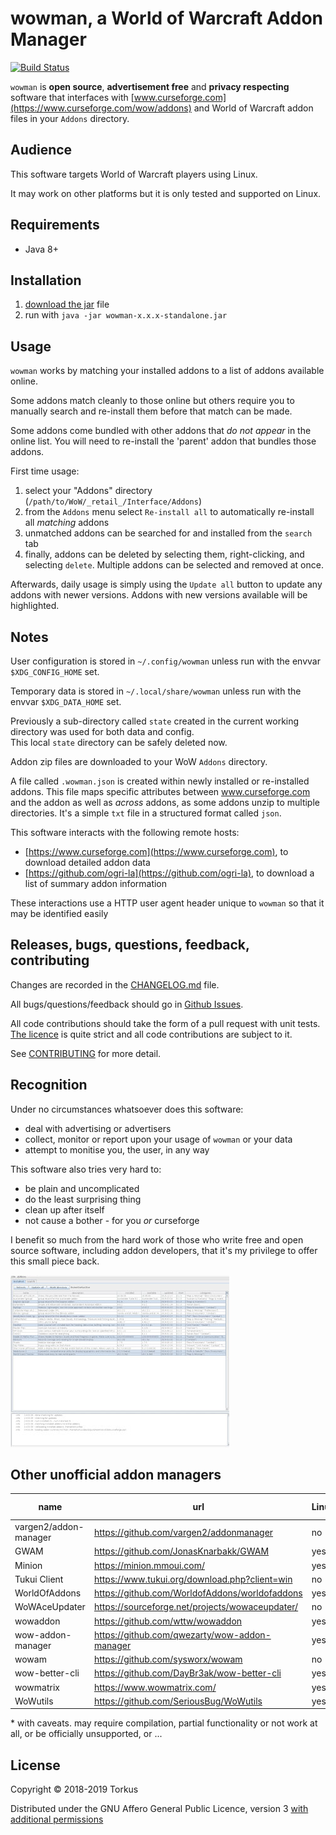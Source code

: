 # wowman, a World of Warcraft Addon Manager

[![Build Status](https://travis-ci.org/ogri-la/wowman.svg?branch=master)](https://travis-ci.org/ogri-la/wowman)

`wowman` is **open source**, **advertisement free** and **privacy respecting** software that interfaces with 
[www.curseforge.com](https://www.curseforge.com/wow/addons) and World of Warcraft addon files in your `Addons` 
directory.

## Audience

This software targets World of Warcraft players using Linux.

It may work on other platforms but it is only tested and supported on Linux.

## Requirements

* Java 8+

## Installation

1. [download the jar](https://github.com/ogri-la/wowman/releases/download/0.4.0/wowman-0.4.0-standalone.jar) file
2. run with `java -jar wowman-x.x.x-standalone.jar`

## Usage

`wowman` works by matching your installed addons to a list of addons available online.

Some addons match cleanly to those online but others require you to manually search and re-install them before that 
match can be made.

Some addons come bundled with other addons that *do not appear* in the online list. You will need to re-install the 
'parent' addon that bundles those addons.

First time usage:

1. select your "Addons" directory (`/path/to/WoW/_retail_/Interface/Addons`)
2. from the `Addons` menu select `Re-install all` to automatically re-install all *matching* addons
3. unmatched addons can be searched for and installed from the `search` tab
4. finally, addons can be deleted by selecting them, right-clicking, and selecting `delete`. Multiple addons can be 
selected and removed at once.

Afterwards, daily usage is simply using the `Update all` button to update any addons with newer versions. 
Addons with new versions available will be highlighted.

## Notes

User configuration is stored in `~/.config/wowman` unless run with the envvar `$XDG_CONFIG_HOME` set.

Temporary data is stored in `~/.local/share/wowman` unless run with the envvar `$XDG_DATA_HOME` set.

Previously a sub-directory called `state` created in the current working directory was used for both data and config.  
This local `state` directory can be safely deleted now.

Addon zip files are downloaded to your WoW `Addons` directory.

A file called `.wowman.json` is created within newly installed or re-installed addons. This file maps specific 
attributes between www.curseforge.com and the addon as well as *across* addons, as some addons unzip to multiple 
directories. It's a simple `txt` file in a structured format called `json`.

This software interacts with the following remote hosts:

* [https://www.curseforge.com](https://www.curseforge.com), to download detailed addon data
* [https://github.com/ogri-la](https://github.com/ogri-la), to download a list of summary addon information

These interactions use a HTTP user agent header unique to `wowman` so that it may be identified easily

## Releases, bugs, questions, feedback, contributing

Changes are recorded in the [CHANGELOG.md](CHANGELOG.md) file.

All bugs/questions/feedback should go in [Github Issues](https://github.com/ogri-la/wowman/issues).

All code contributions should take the form of a pull request with unit tests.  
[The licence](LICENCE.txt) is quite strict and all code contributions are subject to it.

See [CONTRIBUTING](CONTRIBUTING.md) for more detail.

## Recognition

Under no circumstances whatsoever does this software:

* deal with advertising or advertisers
* collect, monitor or report upon your usage of `wowman` or your data
* attempt to monitise you, the user, in any way

This software also tries very hard to:

* be plain and uncomplicated
* do the least surprising thing
* clean up after itself
* not cause a bother - for you *or* curseforge

I benefit so much from the hard work of those who write free and open source software, including addon developers, 
that it's my privilege to offer this small piece back.

[![wowman version 0.3.0](screenshot-0.3.0-thumbnail.jpg)](screenshot-0.3.0.png?raw=true)

## Other unofficial addon managers

| name                  | url                                             | Linux | Mac  | Windows | maintained? | f/oss? | source available? | 
|-----------------------|-------------------------------------------------|-------|------|---------|-------------|--------|-------------------| 
| vargen2/addon-manager | https://github.com/vargen2/addonmanager         | no    | no   | yes     | no          | no     | yes               | 
| GWAM                  | https://github.com/JonasKnarbakk/GWAM           | yes*  | yes* | yes*    | yes         | yes    | yes               | 
| Minion                | https://minion.mmoui.com/                       | yes*  | yes  | yes     | yes         | no     | no                | 
| Tukui Client          | https://www.tukui.org/download.php?client=win   | no    | no   | yes     | yes         | no     | no                | 
| WorldOfAddons         | https://github.com/WorldofAddons/worldofaddons  | yes*  | yes* | yes     | yes         | yes    | yes               | 
| WoWAceUpdater         | https://sourceforge.net/projects/wowaceupdater/ | no    | no   | yes     | no          | yes    | yes               | 
| wowaddon              | https://github.com/wttw/wowaddon                | yes   | yes  | yes     | no          | yes    | yes               | 
| wow-addon-manager     | https://github.com/qwezarty/wow-addon-manager   | yes*  | no   | no      | yes         | yes    | yes               | 
| wowam                 | https://github.com/sysworx/wowam                | no    | yes  | yes     | no          | no     | yes               | 
| wow-better-cli        | https://github.com/DayBr3ak/wow-better-cli      | yes*  | yes* | yes*    | no          | yes    | yes               | 
| wowmatrix             | https://www.wowmatrix.com/                      | yes   | yes  | yes     | yes         | no     | no                | 
| WoWutils              | https://github.com/SeriousBug/WoWutils          | yes   | no   | no      | no          | yes    | yes               | 

\* with caveats. may require compilation, partial functionality or not work at all, or be officially unsupported, or ...

## License

Copyright © 2018-2019 Torkus

Distributed under the GNU Affero General Public Licence, version 3 [with additional permissions](LICENCE.txt#L665)
